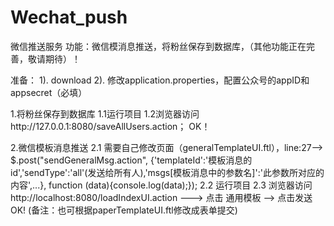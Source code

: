 
# Wechat_push
微信推送服务
功能：微信模消息推送，将粉丝保存到数据库，（其他功能正在完善，敬请期待）！

准备：
1). download
2). 修改application.properties，配置公众号的appID和appsecret（必填）

1.将粉丝保存到数据库
1.1运行项目
1.2浏览器访问http://127.0.0.1:8080/saveAllUsers.action；
OK！

2.微信模板消息推送
2.1 需要自己修改页面（generalTemplateUI.ftl），line:27-->
 $.post("sendGeneralMsg.action",
        {'templateId':'模板消息的id','sendType':'all'(发送给所有人),'msgs[模板消息中的参数名]':'此参数所对应的内容',...},
        function (data){console.log(data);});
2.2 运行项目
2.3 浏览器访问http://localhost:8080/loadIndexUI.action ---> 点击 通用模板 --> 点击发送
OK!
(备注：也可根据paperTemplateUI.ftl修改成表单提交)
